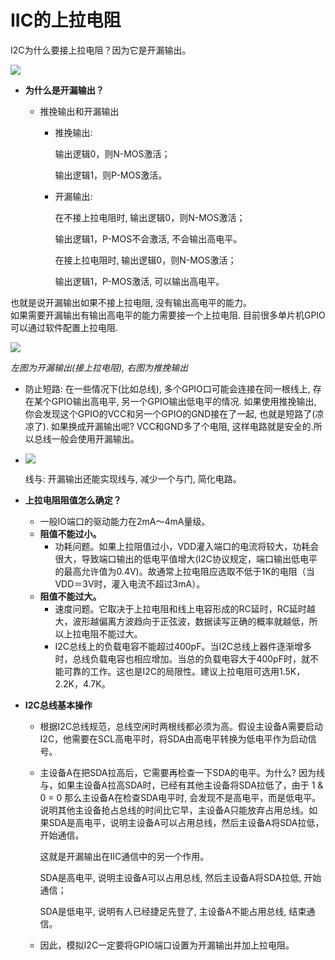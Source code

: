 # IIC的上拉电阻

I2C为什么要接上拉电阻？因为它是开漏输出。

![](https://pic-1304959529.cos.ap-guangzhou.myqcloud.com/DB/20220326194100.png)

- **为什么是开漏输出？**

  - 推挽输出和开漏输出

    - 推挽输出: 

      输出逻辑0，则N-MOS激活；

      输出逻辑1，则P-MOS激活。

    - 开漏输出:

      在不接上拉电阻时, 输出逻辑0，则N-MOS激活；

      输出逻辑1，P-MOS不会激活, 不会输出高电平。

      在接上拉电阻时, 输出逻辑0，则N-MOS激活；

      输出逻辑1，P-MOS激活, 可以输出高电平。

也就是说开漏输出如果不接上拉电阻, 没有输出高电平的能力。	
  如果需要开漏输出有输出高电平的能力需要接一个上拉电阻. 目前很多单片机GPIO可以通过软件配置上拉电阻.

![](https://pic-1304959529.cos.ap-guangzhou.myqcloud.com/DB/20220326194116.png)

 *左图为开漏输出(接上拉电阻), 右图为推挽输出*

  - 防止短路: 在一些情况下(比如总线), 多个GPIO口可能会连接在同一根线上, 存在某个GPIO输出高电平, 另一个GPIO输出低电平的情况. 如果使用推挽输出, 你会发现这个GPIO的VCC和另一个GPIO的GND接在了一起, 也就是短路了(凉凉了). 如果换成开漏输出呢? VCC和GND多了个电阻, 这样电路就是安全的.所以总线一般会使用开漏输出。

  - ![](https://pic-1304959529.cos.ap-guangzhou.myqcloud.com/DB/20220326194334.png)

     线与: 开漏输出还能实现线与, 减少一个与门, 简化电路。

- **上拉电阻阻值怎么确定？**

  - 一般IO端口的驱动能力在2mA～4mA量级。
  - **阻值不能过小。**
    - 功耗问题。如果上拉阻值过小，VDD灌入端口的电流将较大，功耗会很大，导致端口输出的低电平值增大(I2C协议规定，端口输出低电平的最高允许值为0.4V)。故通常上拉电阻应选取不低于1K的电阻（当VDD＝3V时，灌入电流不超过3mA）。
  - **阻值不能过大。**
    - 速度问题。它取决于上拉电阻和线上电容形成的RC延时，RC延时越大，波形越偏离方波趋向于正弦波，数据读写正确的概率就越低，所以上拉电阻不能过大。
    - I2C总线上的负载电容不能超过400pF。当I2C总线上器件逐渐增多时，总线负载电容也相应增加。当总的负载电容大于400pF时，就不能可靠的工作。这也是I2C的局限性。建议上拉电阻可选用1.5K，2.2K，4.7K。

- **I2C总线基本操作**

  - 根据I2C总线规范，总线空闲时两根线都必须为高。假设主设备A需要启动I2C，他需要在SCL高电平时，将SDA由高电平转换为低电平作为启动信号。

  - 主设备A在把SDA拉高后，它需要再检查一下SDA的电平。为什么? 因为线与，如果主设备A拉高SDA时，已经有其他主设备将SDA拉低了，由于 1 & 0 = 0 那么主设备A在检查SDA电平时, 会发现不是高电平，而是低电平。说明其他主设备抢占总线的时间比它早，主设备A只能放弃占用总线。如果SDA是高电平，说明主设备A可以占用总线，然后主设备A将SDA拉低，开始通信。

    这就是开漏输出在IIC通信中的另一个作用。

    SDA是高电平, 说明主设备A可以占用总线, 然后主设备A将SDA拉低, 开始通信；

    SDA是低电平, 说明有人已经捷足先登了, 主设备A不能占用总线, 结束通信。

  - 因此，模拟I2C一定要将GPIO端口设置为开漏输出并加上拉电阻。
